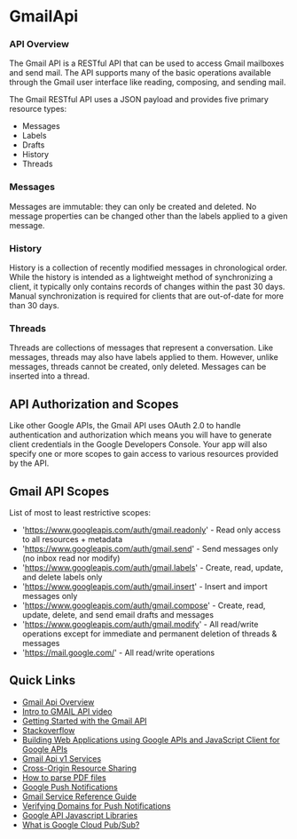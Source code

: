 # GmailApi
### API Overview

The Gmail API is a RESTful API that can be used to access Gmail mailboxes and send mail.  The API supports many of the basic operations available through the Gmail user interface like reading, composing, and sending mail.

The Gmail RESTful API uses a JSON payload and provides five primary resource types:
- Messages
- Labels
- Drafts
- History 
- Threads

### Messages
Messages are immutable: they can only be created and deleted.  No message properties can be changed other than the labels applied to a given message.

### History
History is a collection of recently modified messages in chronological order. While the history is intended as a lightweight method of synchronizing a client, it typically only contains records of changes within the past 30 days.
Manual synchronization is required for clients that are out-of-date for more than 30 days.

### Threads
Threads are collections of messages that represent a conversation.  Like messages, threads may also have labels applied to them. However, unlike messages, threads cannot be created, only deleted.  Messages can be inserted into a thread.

## API Authorization and Scopes

Like other Google APIs, the Gmail API uses OAuth 2.0 to handle authentication and authorization which means you will have to generate client credentials in the Google Developers Console.  Your app will also specify one or more scopes to gain access to various resources provided by the API.

## Gmail API Scopes

List of most to least restrictive scopes:
 * 'https://www.googleapis.com/auth/gmail.readonly' - Read only access to all resources + metadata
 * 'https://www.googleapis.com/auth/gmail.send' - Send messages only (no inbox read nor modify)
 * 'https://www.googleapis.com/auth/gmail.labels' - Create, read, update, and delete labels only
 * 'https://www.googleapis.com/auth/gmail.insert' - Insert and import messages only
 * 'https://www.googleapis.com/auth/gmail.compose' - Create, read, update, delete, and send email drafts and messages
 * 'https://www.googleapis.com/auth/gmail.modify' - All read/write operations except for immediate and permanent deletion of threads & messages
 * 'https://mail.google.com/' - All read/write operations

## Quick Links

 * [Gmail Api Overview](https://developers.google.com/gmail/api/guides/)
 * [Intro to GMAIL API video](https://www.youtube.com/watch?v=UhdiQmS3kDs)
 * [Getting Started with the Gmail API](https://developers.google.com/gmail/api/?utm_source=gdev-yt&utm_medium=video&utm_term=gmail&utm_content=19&utm_campaign=io-14)
 * [Stackoverflow](http://stackoverflow.com/questions/tagged/gmail-api?utm_source=gdev-yt&utm_medium=video&utm_term=gmail&utm_content=19&utm_campaign=io-14)
 * [Building Web Applications using Google APIs and JavaScript Client for Google APIs](https://www.youtube.com/watch?v=Z9uhYIzaiHI)
 * [Gmail Api v1 Services](https://developers.google.com/apis-explorer/?hl=en_US#p/gmail/v1/)
 * [Cross-Origin Resource Sharing](https://www.w3.org/TR/cors/)
 * [How to parse PDF files](https://thomaslevine.com/!/parsing-pdfs/)
 * [Google Push Notifications](https://developers.google.com/gmail/api/guides/push)
 * [Gmail Service Reference Guide](https://developers.google.com/apps-script/reference/gmail/)
 * [Verifying Domains for Push Notifications](https://support.google.com/googleapi/answer/7072069?hl=en)
 * [Google API Javascript Libraries](https://developers.google.com/api-client-library/javascript/start/start-js#registeryourapp)
 * [What is Google Cloud Pub/Sub?](https://cloud.google.com/pubsub/docs/overview)
